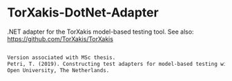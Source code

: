 # TorXakis-DotNet-Adapter
.NET adapter for the TorXakis model-based testing tool.
See also: https://github.com/TorXakis/TorXakis

~~~~ v0.1 ~~~~

Version associated with MSc thesis.
Petri, T. (2019). Constructing test adapters for model-based testing with action refinement (Master's Thesis)
Open University, The Netherlands.
